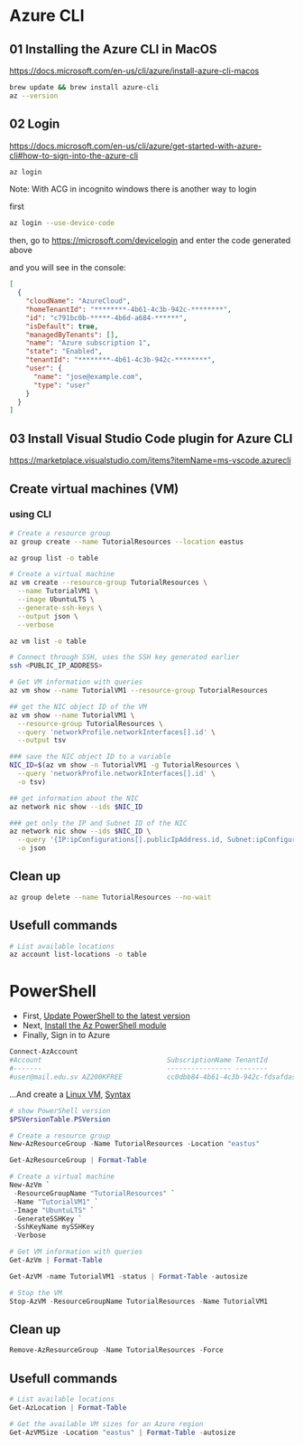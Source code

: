 # Azure CLI

## 01 Installing the Azure CLI in MacOS
https://docs.microsoft.com/en-us/cli/azure/install-azure-cli-macos

```bash
brew update && brew install azure-cli
az --version
```

## 02 Login
https://docs.microsoft.com/en-us/cli/azure/get-started-with-azure-cli#how-to-sign-into-the-azure-cli
```bash
az login
```

Note: With ACG in incognito windows there is another way to login

first
```bash
az login --use-device-code
```
then, go to https://microsoft.com/devicelogin and enter the code generated above

and you will see in the console:
```json
[
  {
    "cloudName": "AzureCloud",
    "homeTenantId": "********-4b61-4c3b-942c-********",
    "id": "c791bc0b-*****-4b6d-a684-******",
    "isDefault": true,
    "managedByTenants": [],
    "name": "Azure subscription 1",
    "state": "Enabled",
    "tenantId": "********-4b61-4c3b-942c-********",
    "user": {
      "name": "jose@example.com",
      "type": "user"
    }
  }
]
```
## 03 Install Visual Studio Code plugin for Azure CLI
https://marketplace.visualstudio.com/items?itemName=ms-vscode.azurecli

## Create virtual machines (VM)
### using CLI
```bash
# Create a resource group
az group create --name TutorialResources --location eastus

az group list -o table

# Create a virtual machine
az vm create --resource-group TutorialResources \
  --name TutorialVM1 \
  --image UbuntuLTS \
  --generate-ssh-keys \
  --output json \
  --verbose

az vm list -o table

# Connect through SSH, uses the SSH key generated earlier
ssh <PUBLIC_IP_ADDRESS>

# Get VM information with queries
az vm show --name TutorialVM1 --resource-group TutorialResources

## get the NIC object ID of the VM
az vm show --name TutorialVM1 \
  --resource-group TutorialResources \
  --query 'networkProfile.networkInterfaces[].id' \
  --output tsv

### save the NIC object ID to a variable
NIC_ID=$(az vm show -n TutorialVM1 -g TutorialResources \
  --query 'networkProfile.networkInterfaces[].id' \
  -o tsv)

## get information about the NIC
az network nic show --ids $NIC_ID

### get only the IP and Subnet ID of the NIC
az network nic show --ids $NIC_ID \
  --query '{IP:ipConfigurations[].publicIpAddress.id, Subnet:ipConfigurations[].subnet.id}' \
  -o json
```

## Clean up
```bash
az group delete --name TutorialResources --no-wait
```
## Usefull commands
```bash
# List available locations
az account list-locations -o table

```

# PowerShell

- First, [Update PowerShell to the latest version](https://docs.microsoft.com/en-us/powershell/scripting/install/installing-powershell-on-windows?view=powershell-7.2#msi)
- Next, [Install the Az PowerShell module](https://docs.microsoft.com/en-us/powershell/azure/install-az-ps?view=azps-8.2.0)
- Finally, Sign in to Azure
```powershell
Connect-AzAccount
#Account                               SubscriptionName TenantId                             Environment
#-------                               ---------------- --------                             -----------
#user@mail.edu.sv AZ200KFREE           cc0dbb84-4b61-4c3b-942c-fdsafdasafsdf                 AzureCloud
```

...And create a [Linux VM](https://docs.microsoft.com/en-us/azure/virtual-machines/linux/quick-create-powershell), [Syntax](https://docs.microsoft.com/en-us/powershell/module/az.compute/new-azvm?view=azps-7.5.0)

```powershell
# show PowerShell version
$PSVersionTable.PSVersion 

# Create a resource group
New-AzResourceGroup -Name TutorialResources -Location "eastus"

Get-AzResourceGroup | Format-Table

# Create a virtual machine
New-AzVm `
 -ResourceGroupName "TutorialResources" `
 -Name "TutorialVM1" `
 -Image "UbuntuLTS" `
 -GenerateSSHKey `
 -SshKeyName mySSHKey
 -Verbose

# Get VM information with queries
Get-AzVm | Format-Table

Get-AzVM -name TutorialVM1 -status | Format-Table -autosize

# Stop the VM
Stop-AzVM -ResourceGroupName TutorialResources -Name TutorialVM1
```

## Clean up
```powershell
Remove-AzResourceGroup -Name TutorialResources -Force
```

## Usefull commands
```powershell
# List available locations
Get-AzLocation | Format-Table

# Get the available VM sizes for an Azure region
Get-AzVMSize -Location "eastus" | Format-Table -autosize
```